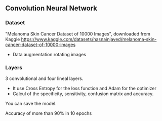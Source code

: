 ## Convolution Neural Network 
### Dataset 
"Melanoma Skin Cancer Dataset of 10000 Images", downloaded from Kaggle https://www.kaggle.com/datasets/hasnainjaved/melanoma-skin-cancer-dataset-of-10000-images
- Data augmentation rotating images
### Layers
3 convolutional and four lineal layers.
- It use Cross Entropy for the loss function and Adam for the optimizer
- Calcul of the specificity, sensitivity, confusion matrix and accuracy.

You can save the model.

Accuracy of more than 90% in 10 epochs

